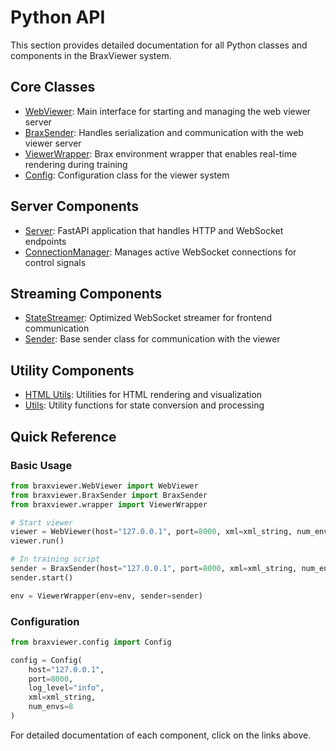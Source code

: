 # Python API

This section provides detailed documentation for all Python classes and components in the BraxViewer system.

## Core Classes

- [WebViewer](api/webviewer): Main interface for starting and managing the web viewer server
- [BraxSender](api/braxsender): Handles serialization and communication with the web viewer server
- [ViewerWrapper](api/viewerwrapper): Brax environment wrapper that enables real-time rendering during training
- [Config](api/config): Configuration class for the viewer system

## Server Components

- [Server](api/server): FastAPI application that handles HTTP and WebSocket endpoints
- [ConnectionManager](api/connectionmanager): Manages active WebSocket connections for control signals

## Streaming Components

- [StateStreamer](api/statestreamer): Optimized WebSocket streamer for frontend communication
- [Sender](api/sender): Base sender class for communication with the viewer

## Utility Components

- [HTML Utils](api/html-utils): Utilities for HTML rendering and visualization
- [Utils](api/utils): Utility functions for state conversion and processing

## Quick Reference

### Basic Usage

```python
from braxviewer.WebViewer import WebViewer
from braxviewer.BraxSender import BraxSender
from braxviewer.wrapper import ViewerWrapper

# Start viewer
viewer = WebViewer(host="127.0.0.1", port=8000, xml=xml_string, num_envs=8)
viewer.run()

# In training script
sender = BraxSender(host="127.0.0.1", port=8000, xml=xml_string, num_envs=8)
sender.start()

env = ViewerWrapper(env=env, sender=sender)
```

### Configuration

```python
from braxviewer.config import Config

config = Config(
    host="127.0.0.1",
    port=8000,
    log_level="info",
    xml=xml_string,
    num_envs=8
)
```

For detailed documentation of each component, click on the links above. 